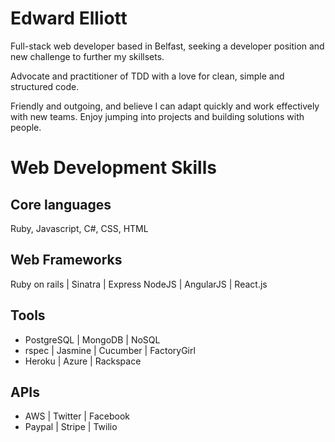 Edward Elliott
==
Full-stack web developer based in Belfast, seeking a developer position and new challenge to further my skillsets. 

Advocate and practitioner of TDD with a love for clean, simple and structured code.  

Friendly and outgoing, and believe I can adapt quickly and work effectively with new teams.  Enjoy jumping into projects and building solutions with people.

Web Development Skills
==

Core languages
--
Ruby, Javascript, C#, CSS, HTML

Web Frameworks
--

Ruby on rails | Sinatra | Express
NodeJS | AngularJS | React.js

Tools
--

 - PostgreSQL | MongoDB | NoSQL
 - rspec | Jasmine | Cucumber | FactoryGirl
 - Heroku | Azure | Rackspace
 
APIs
--

 - AWS | Twitter | Facebook
 - Paypal | Stripe | Twilio 




